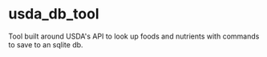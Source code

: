 # usda_db_tool
Tool built around USDA's API to look up foods and nutrients with commands to save to an sqlite db.

